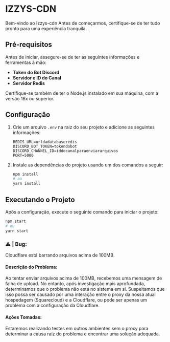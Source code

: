 # IZZYS-CDN

Bem-vindo ao Izzys-cdn Antes de começarmos, certifique-se de ter tudo pronto para uma experiência tranquila.

## Pré-requisitos

Antes de iniciar, assegure-se de ter as seguintes informações e ferramentas à mão:

- **Token do Bot Discord**
- **Servidor e ID do Canal**
- **Servidor Redis** 

Certifique-se também de ter o Node.js instalado em sua máquina, com a versão 16x ou superior.

## Configuração

1. Crie um arquivo `.env` na raiz do seu projeto e adicione as seguintes informações:

    ```plaintext
    REDIS_URL=urldadatabaseredis
    DISCORD_BOT_TOKEN=tokendobot
    DISCORD_CHANNEL_ID=iddocanalparaenviararquivos
    PORT=5000
    ```

2. Instale as dependências do projeto usando um dos comandos a seguir:

    ```bash
    npm install
    # ou
    yarn install
    ```

## Executando o Projeto

Após a configuração, execute o seguinte comando para iniciar o projeto:

```bash
npm start
# ou
yarn start
```

### ⚠️ | Bug:
Cloudflare está barrando arquivos acima de 100MB.

#### Descrição do Problema:
Ao tentar enviar arquivos acima de 100MB, recebemos uma mensagem de falha de upload. No entanto, após investigação mais aprofundada, determinamos que o problema não está no sistema em si. Suspeitamos que isso possa ser causado por uma interação entre o proxy da nossa atual hospedagem (Squarecloud) e a Cloudflare, ou pode ser apenas um problema com a configuração da Cloudflare.

#### Ações Tomadas:
Estaremos realizando testes em outros ambientes sem o proxy para determinar a causa raiz do problema e encontrar uma solução adequada.
